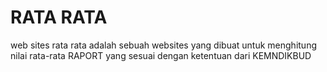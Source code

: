 # RATA RATA
web sites rata rata adalah sebuah websites yang dibuat untuk menghitung nilai rata-rata RAPORT yang sesuai dengan ketentuan dari KEMNDIKBUD 
